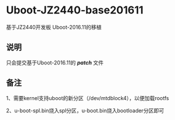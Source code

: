 # Uboot-JZ2440-base201611
基于JZ2440开发板 Uboot-2016.11的移植

## 说明
只会提交基于Uboot-2016.11的 ***patch*** 文件

## 备注
 1、需要kernel支持uboot的新分区（/dev/mtdblock4），以便加载rootfs
 
 2、u-boot-spl.bin烧入spl分区，u-boot.bin烧入bootloader分区即可
